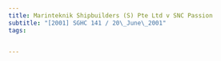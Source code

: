 ```yaml
---
title: Marinteknik Shipbuilders (S) Pte Ltd v SNC Passion 
subtitle: "[2001] SGHC 141 / 20\_June\_2001"
tags:


---
```


